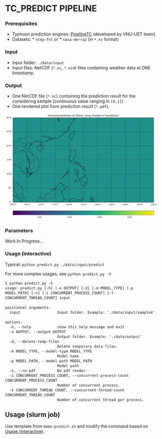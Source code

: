 # TC_PREDICT PIPELINE


### Prerequisites
* Typhoon prediction engines: [PipelineTC](https://github.com/AnhDucHoangGia/PipelineTC/) (developed by VNU-UET team)
* Datasets: * `ncep-fnl` or * `nasa-merra2` (in `*.nc` format)

### Input

* Input folder: `./data/input`
* Input files: NetCDF (`*.nc`, `*.nc4`) files containing weather data at ONE timestamp.

### Output

* One NetCDF file (`*.nc`) containing the prediction result for the considering sample (continuous value ranging in `[0,1]`)
* One rendered plot from prediction result (`*.pdf`).

![Demo rendered result](demo.png "Demo rendered result")

### Parameters

Work.In.Progress...

### Usage (interactive)

Typical: `python predict.py ./data/input/predict`

For more complex usages, see `python predict.py -h`

```console
$ python predict.py -h
usage: predict.py [-h] [-o OUTPUT] [-d] [-m MODEL_TYPE] [-p MODEL_PATH] [-n] [-i CONCURRENT_PROCESS_COUNT] [-t CONCURRENT_THREAD_COUNT] input

positional arguments:
  input                 Input folder. Example: './data/input/sample4'

options:
  -h, --help            show this help message and exit
  -o OUTPUT, --output OUTPUT
                        Output folder. Example: './data/output'
  -d, --delete-temp-files
                        Delete temporary data files.
  -m MODEL_TYPE, --model-type MODEL_TYPE
                        Model name
  -p MODEL_PATH, --model-path MODEL_PATH
                        Model path
  -n, --no-pdf          No pdf render.
  -i CONCURRENT_PROCESS_COUNT, --concurrent-process-count CONCURRENT_PROCESS_COUNT
                        Number of concurrent process.
  -t CONCURRENT_THREAD_COUNT, --concurrent-thread-count CONCURRENT_THREAD_COUNT
                        Number of concurrent thread per process.
```

## Usage (slurm job)

Use template from `demo-predict.sh` and modify the command based on [Usage (interactive)](#usage-interactive).
